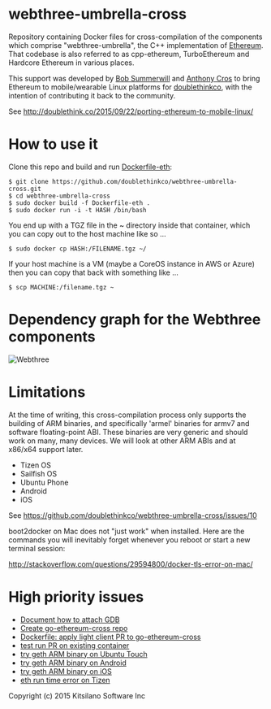 # webthree-umbrella-cross

Repository containing Docker files for cross-compilation of the
components which comprise "webthree-umbrella", the C++ implementation
of
[Ethereum](http://ethereum.org/).
That codebase is also referred to as cpp-ethereum,
TurboEthereum and Hardcore Ethereum in various places.

This support was developed by
[Bob Summerwill](http://bobsummerwill.com)
and
[Anthony Cros](https://github.com/anthony-cros) to
bring Ethereum to mobile/wearable Linux platforms for
[doublethinkco](http://doublethink.co),
with the intention of contributing it back to the community.

See http://doublethink.co/2015/09/22/porting-ethereum-to-mobile-linux/

# How to use it

Clone this repo and build and run [Dockerfile-eth](https://github.com/doublethinkco/webthree-umbrella-cross/blob/master/Dockerfile-eth):

    $ git clone https://github.com/doublethinkco/webthree-umbrella-cross.git
    $ cd webthree-umbrella-cross
    $ sudo docker build -f Dockerfile-eth .
    $ sudo docker run -i -t HASH /bin/bash

You end up with a TGZ file in the ~ directory inside that container,
which you can copy out to the host machine like so ...

    $ sudo docker cp HASH:/FILENAME.tgz ~/

If your host machine is a VM (maybe a CoreOS instance in AWS or Azure)
then you can copy that back with something like ...

    $ scp MACHINE:/filename.tgz ~

# Dependency graph for the Webthree components

![Webthree](https://ipfs.pics/ipfs/QmPoeqadSbjshYZeibtTgdkXAXCyvCtsrejSe8xY2hSure)

# Limitations

At the time of writing, this cross-compilation process only supports
the building of ARM binaries, and specifically 'armel' binaries for
armv7 and software floating-point ABI.  These binaries are very
generic and should work on many, many devices.  We will look at other
ARM ABIs and at x86/x64 support later.

* Tizen OS
* Sailfish OS
* Ubuntu Phone
* Android
* iOS

See https://github.com/doublethinkco/webthree-umbrella-cross/issues/10

boot2docker on Mac does not "just work" when installed.  Here are the
commands you will inevitably forget whenever you reboot or start a new
terminal session:

http://stackoverflow.com/questions/29594800/docker-tls-error-on-mac/

# High priority issues

* [Document how to attach GDB](https://github.com/doublethinkco/webthree-umbrella-cross/issues/28)
* [Create go-ethereum-cross repo](https://github.com/doublethinkco/webthree-umbrella-cross/issues/29)
* [Dockerfile: apply light client PR to go-ethereum-cross](https://github.com/doublethinkco/webthree-umbrella-cross/issues/24)
* [test run PR on existing container](https://github.com/doublethinkco/webthree-umbrella-cross/issues/23)
* [try geth ARM binary on Ubuntu Touch](https://github.com/doublethinkco/webthree-umbrella-cross/issues/22)
* [try geth ARM binary on Android](https://github.com/doublethinkco/webthree-umbrella-cross/issues/26)
* [try geth ARM binary on iOS](https://github.com/doublethinkco/webthree-umbrella-cross/issues/27)
* [eth run time error on Tizen](https://github.com/doublethinkco/webthree-umbrella-cross/issues/20)

Copyright (c) 2015 Kitsilano Software Inc

